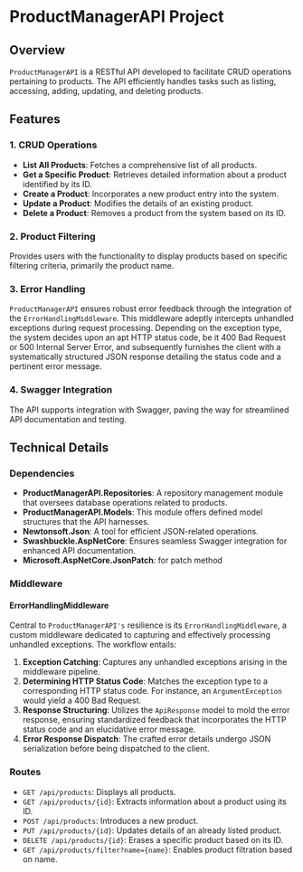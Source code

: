 # ProductManagerAPI Project

## Overview
`ProductManagerAPI` is a RESTful API developed to facilitate CRUD operations pertaining to products. The API efficiently handles tasks such as listing, accessing, adding, updating, and deleting products.

## Features

### 1. CRUD Operations
- **List All Products**: Fetches a comprehensive list of all products.
- **Get a Specific Product**: Retrieves detailed information about a product identified by its ID.
- **Create a Product**: Incorporates a new product entry into the system.
- **Update a Product**: Modifies the details of an existing product.
- **Delete a Product**: Removes a product from the system based on its ID.

### 2. Product Filtering
Provides users with the functionality to display products based on specific filtering criteria, primarily the product name.

### 3. Error Handling
`ProductManagerAPI` ensures robust error feedback through the integration of the `ErrorHandlingMiddleware`. This middleware adeptly intercepts unhandled exceptions during request processing. Depending on the exception type, the system decides upon an apt HTTP status code, be it 400 Bad Request or 500 Internal Server Error, and subsequently furnishes the client with a systematically structured JSON response detailing the status code and a pertinent error message.

### 4. Swagger Integration
The API supports integration with Swagger, paving the way for streamlined API documentation and testing.

## Technical Details

### Dependencies
- **ProductManagerAPI.Repositories**: A repository management module that oversees database operations related to products.
- **ProductManagerAPI.Models**: This module offers defined model structures that the API harnesses.
- **Newtonsoft.Json**: A tool for efficient JSON-related operations.
- **Swashbuckle.AspNetCore**: Ensures seamless Swagger integration for enhanced API documentation.
- **Microsoft.AspNetCore.JsonPatch**: for patch method

### Middleware

#### ErrorHandlingMiddleware
Central to `ProductManagerAPI's` resilience is its `ErrorHandlingMiddleware`, a custom middleware dedicated to capturing and effectively processing unhandled exceptions. The workflow entails:
1. **Exception Catching**: Captures any unhandled exceptions arising in the middleware pipeline.
2. **Determining HTTP Status Code**: Matches the exception type to a corresponding HTTP status code. For instance, an `ArgumentException` would yield a 400 Bad Request.
3. **Response Structuring**: Utilizes the `ApiResponse` model to mold the error response, ensuring standardized feedback that incorporates the HTTP status code and an elucidative error message.
4. **Error Response Dispatch**: The crafted error details undergo JSON serialization before being dispatched to the client.

### Routes
- `GET /api/products`: Displays all products.
- `GET /api/products/{id}`: Extracts information about a product using its ID.
- `POST /api/products`: Introduces a new product.
- `PUT /api/products/{id}`: Updates details of an already listed product.
- `DELETE /api/products/{id}`: Erases a specific product based on its ID.
- `GET /api/products/filter?name={name}`: Enables product filtration based on name.

